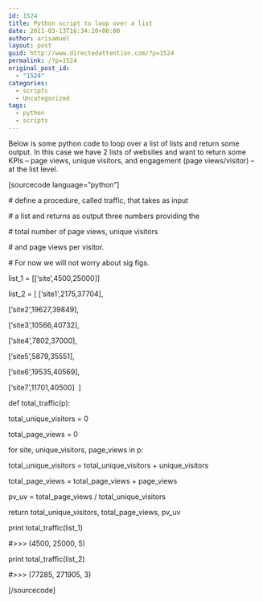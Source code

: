 ```yaml
---
id: 1524
title: Python script to loop over a list
date: 2011-03-13T16:34:20+00:00
author: arisamuel
layout: post
guid: http://www.directedattention.com/?p=1524
permalink: /?p=1524
original_post_id:
  - "1524"
categories:
  - scripts
  - Uncategorized
tags:
  - python
  - scripts
---
```

Below is some python code to loop over a list of lists and return some output. In this case we have 2 lists of websites and want to return some KPIs &#8211; page views, unique visitors, and engagement (page views/visitor) &#8211; at the list level.

[sourcecode language=&#8221;python&#8221;]
  
\# define a procedure, called traffic, that takes as input
  
\# a list and returns as output three numbers providing the
  
\# total number of page views, unique visitors
  
\# and page views per visitor.
  
\# For now we will not worry about sig figs.

list_1 = [[&#8216;site&#8217;,4500,25000]]

list_2 = [ [&#8216;site1&#8217;,2175,37704],
  
[&#8216;site2&#8217;,19627,39849],
  
[&#8216;site3&#8217;,10566,40732],
  
[&#8216;site4&#8217;,7802,37000],
  
[&#8216;site5&#8217;,5879,35551],
  
[&#8216;site6&#8217;,19535,40569],
  
[&#8216;site7&#8217;,11701,40500]  ]

def total_traffic(p):
	  
total\_unique\_visitors = 0
	  
total\_page\_views = 0
	  
for site, unique\_visitors, page\_views in p:
		  
total\_unique\_visitors = total\_unique\_visitors + unique_visitors
		  
total\_page\_views = total\_page\_views + page_views
		  
pv\_uv = total\_page\_views / total\_unique_visitors
	  
return total\_unique\_visitors, total\_page\_views, pv_uv

print total\_traffic(list\_1)
  
#>>> (4500, 25000, 5)
  
print total\_traffic(list\_2)
  
#>>> (77285, 271905, 3)
  
[/sourcecode]